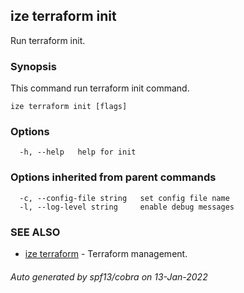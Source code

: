 ## ize terraform init

Run terraform init.

### Synopsis

This command run terraform init command.

```
ize terraform init [flags]
```

### Options

```
  -h, --help   help for init
```

### Options inherited from parent commands

```
  -c, --config-file string   set config file name
  -l, --log-level string     enable debug messages
```

### SEE ALSO

* [ize terraform](ize_terraform.md)	 - Terraform management.

###### Auto generated by spf13/cobra on 13-Jan-2022
